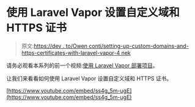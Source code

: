 # 使用 Laravel Vapor 设置自定义域和 HTTPS 证书

> 原文:[https://dev . to/Owen conti/setting-up-custom-domains-and-https-certificates-with-laravel-vapor-4 nek](https://dev.to/owenconti/setting-up-custom-domains-and-https-certificates-with-laravel-vapor-4nek)

请务必观看本系列的前一个视频:[使用 Laravel Vapor 部署项目](https://dev.to/owenconti/deploying-a-project-with-laravel-vapor-2bd2)。

让我们来看看如何使用 Laravel Vapor 设置自定义域和 HTTPS 证书。

[https://www.youtube.com/embed/ss4g_5m-ugE](https://www.youtube.com/embed/ss4g_5m-ugE)